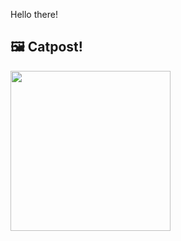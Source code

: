 Hello there!



## 🖼️ Catpost!

<sub>
    <img src="https://cdn2.thecatapi.com/images/MTc5NDU2MQ.jpg" height="256">
</sub>

